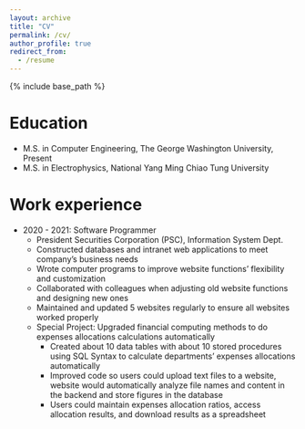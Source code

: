 ```yaml
---
layout: archive
title: "CV"
permalink: /cv/
author_profile: true
redirect_from:
  - /resume
---
```


{% include base_path %}

Education
======
* M.S. in Computer Engineering, The George Washington University, Present
* M.S. in Electrophysics, National Yang Ming Chiao Tung University

Work experience
======
* 2020 - 2021: Software Programmer
  * President Securities Corporation (PSC), Information System Dept.
  * Constructed databases and intranet web applications to meet company’s business needs
  * Wrote computer programs to improve website functions’ flexibility and customization
  * Collaborated with colleagues when adjusting old website functions and designing new ones
  * Maintained and updated 5 websites regularly to ensure all websites worked properly
  * Special Project: Upgraded financial computing methods to do expenses allocations calculations automatically
    - Created about 10 data tables with about 10 stored procedures using SQL Syntax to calculate departments’ expenses allocations automatically
    - Improved code so users could upload text files to a website, website would automatically analyze file names and content in the backend and store figures in the database
    - Users could maintain expenses allocation ratios, access allocation results, and download results as a spreadsheet

 <div style="display:none">
 
Skills
======
* Skill 1
* Skill 2
  * Sub-skill 2.1
  * Sub-skill 2.2
  * Sub-skill 2.3
* Skill 3

Publications
======
  <ul>{% for post in site.publications %}
    {% include archive-single-cv.html %}
  {% endfor %}</ul>
  
Talks
======
  <ul>{% for post in site.talks %}
    {% include archive-single-talk-cv.html %}
  {% endfor %}</ul>
  
Teaching
======
  <ul>{% for post in site.teaching %}
    {% include archive-single-cv.html %}
  {% endfor %}</ul>
  
Service and leadership
======
* Currently signed in to 43 different slack teams

<div>